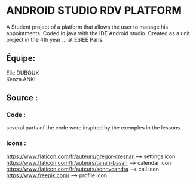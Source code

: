 # ANDROID STUDIO RDV PLATFORM

A Student project of a platform that allows the user to manage his appointments.
Coded in java with the IDE Android studio.
Created as a unit project in the 4th year ... at ESIEE Paris.

## Équipe:
Elie DUBOUX   
Kenza ANKI


## Source :

### Code :
several parts of the code were inspired by the exemples in the lessons.

### Icons :   
https://www.flaticon.com/fr/auteurs/gregor-cresnar --> settings icon    
https://www.flaticon.com/fr/auteurs/tanah-basah --> calendar icon   
https://www.flaticon.com/fr/auteurs/sonnycandra --> call icon   
https://www.freepik.com/ --> profile icon   

